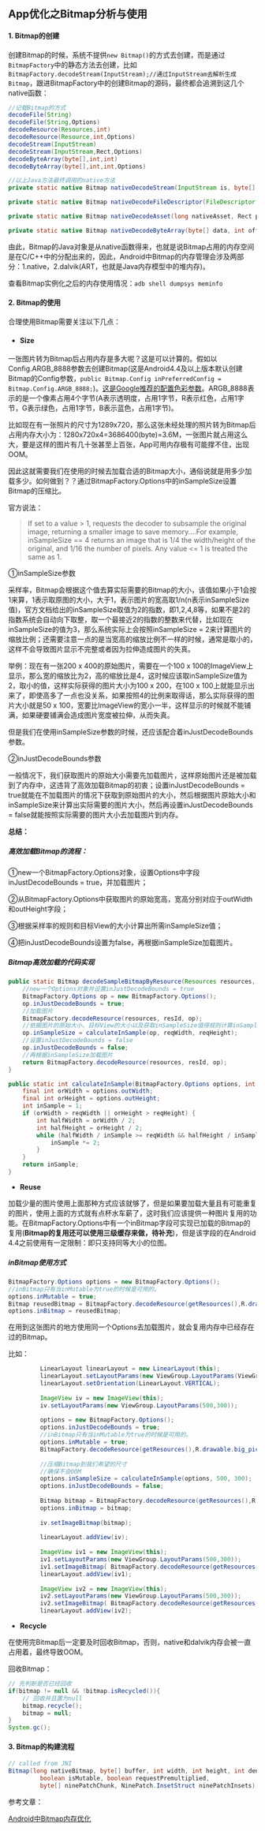 ## App优化之Bitmap分析与使用

#### 1. Bitmap的创建

创建Bitmap的时候，系统不提供`new Bitmap()`的方式去创建，而是通过`BitmapFactory`中的静态方法去创建，比如`BitmapFactory.decodeStream(InputStream);//通过InputStream去解析生成Bitmap`，跟进BitmapFactory中的创建Bitmap的源码，最终都会追溯到这几个native函数：

```java
//记载Bitmap的方式
decodeFile(String)
decodeFile(String,Options)
decodeResource(Resources,int)
decodeResource(Resource,int,Options)
decodeStream(InputStream)
decodeStream(InputStream,Rect,Options)
decodeByteArray(byte[],int,int)
decodeByteArray(byte[],int,int,Options)

//以上Java方法最终调用的native方法
private static native Bitmap nativeDecodeStream(InputStream is, byte[] storage, Rect padding, Options opts);

private static native Bitmap nativeDecodeFileDescriptor(FileDescriptor fd, Rect padding, Options opts);

private static native Bitmap nativeDecodeAsset(long nativeAsset, Rect padding, Options opts);

private static native Bitmap nativeDecodeByteArray(byte[] data, int offset, int length, Options opts);
```

由此，Bitmap的Java对象是从native函数得来，也就是说Bitmap占用的内存空间是在C/C++中的分配出来的，因此，Android中Bitmap的内存管理会涉及两部分：1.native，2.dalvik(ART，也就是Java内存模型中的堆内存)。

查看Bitmap实例化之后的内存使用情况：`adb shell dumpsys meminfo`

#### 2. Bitmap的使用

合理使用Bitmap需要关注以下几点：

- #### **Size**

一张图片转为Bitmap后占用内存是多大呢？这是可以计算的。假如以Config.ARGB_8888参数去创建Bitmap(这是Android4.4及以上版本默认创建Bitmap的Config参数，`public Bitmap.Config inPreferredConfig = Bitmap.Config.ARGB_8888;`)。[这是Google推荐的配置色彩参数](https://developer.android.com/reference/android/graphics/Bitmap.Config.html)。ARGB_8888表示的是一个像素占用4个字节(A表示透明度，占用1字节，R表示红色，占用1字节，G表示绿色，占用1字节，B表示蓝色，占用1字节)。

比如现在有一张照片的尺寸为1289x720，那么这张未经处理的照片转为Bitmap后占用内存大小为：1280x720x4=3686400(byte)=3.6M，一张图片就占用这么大，要是这样的图片有几十张甚至上百张，App可用内存极有可能撑不住，出现OOM。

因此这就需要我们在使用的时候去加载合适的Bitmap大小，通俗说就是用多少加载多少。如何做到？？通过BitmapFactory.Options中的inSampleSize设置Bitmap的压缩比。

官方说法：

> If set to a value > 1, requests the decoder to subsample the original image, returning a smaller image to save memory....For example, inSampleSize == 4 returns
> an image that is 1/4 the width/height of the original, and 1/16 the
> number of pixels. Any value <= 1 is treated the same as 1.

①inSampleSize参数

采样率，Bitmap会根据这个值去算实际需要的Bitmap的大小，该值如果小于1会按1来算，1表示取原图的大小，大于1，表示图片的宽高取1/n(n表示inSampleSize值)，官方文档给出的inSampleSize取值为2的指数，即1,2,4,8等，如果不是2的指数系统会自动向下取整，取一个最接近2的指数的整数来代替，比如现在inSampleSize的值为3，那么系统实际上会按照inSampleSize = 2来计算图片的缩放比例；还需要注意一点的是当宽高的缩放比例不一样的时候，通常是取小的，这样不会导致图片显示不完整或者因为拉伸造成图片的失真。

举例：现在有一张200 x 400的原始图片，需要在一个100 x 100的ImageView上显示，那么宽的缩放比为2，高的缩放比是4，这时候应该取inSampleSize值为2，取小的值，这样实际获得的图片大小为100 x 200，在100 x 100上就能显示出来了，即使高多了一点也没关系，如果按照4的比例来取得话，那么实际获得的图片大小就是50 x 100，宽要比ImageView的宽小一半，这样显示的时候就不能铺满，如果硬要铺满会造成图片宽度被拉伸，从而失真。

但是我们在使用inSampleSize参数的时候，还应该配合着inJustDecodeBounds参数。

②inJustDecodeBounds参数

一般情况下，我们获取图片的原始大小需要先加载图片，这样原始图片还是被加载到了内存中，这违背了高效加载Bitmap的初衷；设置inJustDecodeBounds = true就能在不加载图片的情况下获取到原始图片的大小，然后根据图片原始大小和inSampleSize来计算出实际需要的图片大小，然后再设置inJustDecodeBounds = false就能按照实际需要的图片大小去加载图片到内存。

**总结：**

##### 高效加载Bitmap的流程：

①new一个BitmapFactory.Options对象，设置Options中字段inJustDecodeBounds = true，并加载图片；

②从BitmapFactory.Options中获取图片的原始宽高，宽高分别对应于outWidth和outHeight字段；

③根据采样率的规则和目标View的大小计算出所需inSampleSize值；

④把inJustDecodeBounds设置为false，再根据inSampleSize加载图片。

##### Bitmap高效加载的代码实现

```java
public static Bitmap decodeSampleBitmapByResource(Resources resources, @IdRes int resId, int           reqWidth, int reqHeight) {
    //new一个Options对象并设置inJustDecodeBounds = true
    BitmapFactory.Options op = new BitmapFactory.Options();
    op.inJustDecodeBounds = true;
    //加载图片
    BitmapFactory.decodeResource(resources, resId, op);
    //依据图片的原始大小、目标View的大小以及获取inSampleSize值得规则计算inSampleSize的值
    op.inSampleSize = calculateInSample(op, reqWidth, reqHeight);
    //设置inJustDecodeBounds = false
    op.inJustDecodeBounds = false;
    //再根据inSampleSize加载图片
    return BitmapFactory.decodeResource(resources, resId, op);
}

public static int calculateInSample(BitmapFactory.Options options, int reqWidth, int reqHeight) {
    final int orWidth = options.outWidth;
    final int orHeight = options.outHeight;
    int inSample = 1;
    if (orWidth > reqWidth || orHeight > reqHeight) {
        int halfWidth = orWidth / 2;
        int halfHeight = orHeight / 2;
        while (halfWidth / inSample >= reqWidth && halfHeight / inSample >= reqHeight) {
            inSample *= 2;
        }
    }
    return inSample;
}
```

- **Reuse**

加载少量的图片使用上面那种方式应该就够了，但是如果要加载大量且有可能重复的图片，使用上面的方式就有点杯水车薪了，这时我们应该提供一种图片复用的功能。在BitmapFactory.Options中有一个inBitmap字段可实现已加载的Bitmap的复用(**Bitmap的复用还可以使用三级缓存来做，待补充**)，但是该字段的在Android 4.4之前使用有一定限制：即只支持同等大小的位图。

##### inBitmap使用方式

```java
BitmapFactory.Options options = new BitmapFactory.Options();
//inBitmap只有当inMutable为true的时候是可用的。
options.inMutable = true;
Bitmap reusedBitmap = BitmapFactory.decodeResource(getResources(),R.drawable.reused_btimap,options);
options.inBitmap = reusedBitmap;
```

在用到这张图片的地方使用同一个Options去加载图片，就会复用内存中已经存在过的Bitmap。

比如：

```java
         LinearLayout linearLayout = new LinearLayout(this);
         linearLayout.setLayoutParams(new ViewGroup.LayoutParams(ViewGroup.LayoutParams.MATCH_PARENT, ViewGroup.LayoutParams.MATCH_PARENT));
         linearLayout.setOrientation(LinearLayout.VERTICAL);
 
         ImageView iv = new ImageView(this);
         iv.setLayoutParams(new ViewGroup.LayoutParams(500,300));
 
         options = new BitmapFactory.Options();
         options.inJustDecodeBounds = true;
         //inBitmap只有当inMutable为true的时候是可用的。
         options.inMutable = true;
         BitmapFactory.decodeResource(getResources(),R.drawable.big_pic,options);
         
         //压缩Bitmap到我们希望的尺寸
         //确保不会OOM
         options.inSampleSize = calculateInSample(options, 500, 300);
         options.inJustDecodeBounds = false;
 
         Bitmap bitmap = BitmapFactory.decodeResource(getResources(),R.drawable.big_pic,options);
         options.inBitmap = bitmap;
 
         iv.setImageBitmap(bitmap);
 
         linearLayout.addView(iv);
 
         ImageView iv1 = new ImageView(this);
         iv1.setLayoutParams(new ViewGroup.LayoutParams(500,300));
         iv1.setImageBitmap( BitmapFactory.decodeResource(getResources(),R.drawable.big_pic,options)); //使用同一个options
         linearLayout.addView(iv1);
 
         ImageView iv2 = new ImageView(this);
         iv2.setLayoutParams(new ViewGroup.LayoutParams(500,300));
         iv2.setImageBitmap( BitmapFactory.decodeResource(getResources(),R.drawable.big_pic,options)); //使用同一个options
         linearLayout.addView(iv2);
```

- **Recycle**

在使用完Bitmap后一定要及时回收Bitmap，否则，native和dalvik内存会被一直占用着，最终导致OOM。

回收Bitmap：

```java
// 先判断是否已经回收
if(bitmap != null && !bitmap.isRecycled()){
    // 回收并且置为null
    bitmap.recycle();
    bitmap = null;
}
System.gc();
```

#### 3. Bitmap的构建流程

```java
// called from JNI
Bitmap(long nativeBitmap, byte[] buffer, int width, int height, int density,
         boolean isMutable, boolean requestPremultiplied,
         byte[] ninePatchChunk, NinePatch.InsetStruct ninePatchInsets)
```



参考文章：

[Android中Bitmap内存优化](https://www.jianshu.com/p/3f6f6e4f1c88)

